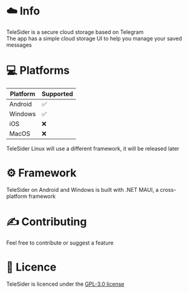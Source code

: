 # ☁️ Info
TeleSider is a secure cloud storage based on Telegram\
The app has a simple cloud storage UI to help you manage your saved messages

# 💻 Platforms
| Platform | Supported |
| ------- | ------------------ |
| Android | :white_check_mark: |
| Windows | :white_check_mark: |
| iOS | :x: |
| MacOS | :x: |

TeleSider Linux will use a different framework, it will be released later

# ⚙️ Framework
TeleSider on Android and Windows is built with .NET MAUI, a cross-platform framework

# ✍️ Contributing
Feel free to contribute or suggest a feature

# 📄 Licence
TeleSider is licenced under the [GPL-3.0 license](https://github.com/TeleSider/TeleSider-MAUI-App/blob/master/LICENSE)
